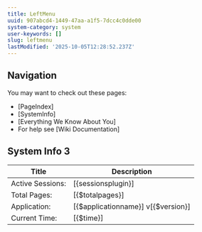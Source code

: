 ```yaml
---
title: LeftMenu
uuid: 907abcd4-1449-47aa-a1f5-7dcc4c0dde00
system-category: system
user-keywords: []
slug: leftmenu
lastModified: '2025-10-05T12:28:52.237Z'
---
```

## Navigation

You may want to check out these pages:
* [PageIndex]
* [SystemInfo]
* [Everything We Know About You]
* For help see [Wiki Documentation]

## System Info 3

| Title| Description |
| ---- | ----|
| Active Sessions: | [{sessionsplugin}] |
| Total Pages: | [{$totalpages}] |
| Application: | [{$applicationname}] v[{$version}] |
| Current Time: | [{$time}] |
